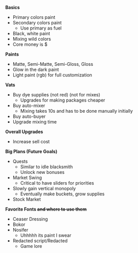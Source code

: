 **Basics**
- Primary colors paint
- Secondary colors paint
  - Use primary as fuel
- Black, white paint
- Mixing wild colors
- Core money is $

**Paints**
- Matte, Semi-Matte, Semi-Gloss, Gloss
- Glow in the dark paint
- Light paint (rgb) for full customization

**Vats**
- Buy dye supplies (not red) (not for mixes)
  - Upgrades for making packages cheaper
- Buy auto-mixer
  - Mixing takes 10s and has to be done manually initially
- Buy auto-buyer
- Upgrade mixing time

**Overall Upgrades**
- Increase sell cost

**Big Plans (Future Goals)**
- Quests
  - Similar to idle blacksmith
  - Unlock new bonuses
- Market Swing
  - Critical to have sliders for priorities
- Slowly gain vertical monopoly
  - Eventually make buckets, grow supplies
- Stock Market

**Favorite Fonts ~~and where to use them~~**
- Ceaser Dressing
- Bokor
- Nosifer
  - Uhhhhh its paint I swear
- Redacted script/Redacted
  - Game lore
